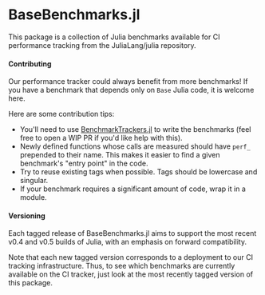 # BaseBenchmarks.jl

This package is a collection of Julia benchmarks available for CI performance tracking from the JuliaLang/julia repository.

#### Contributing

Our performance tracker could always benefit from more benchmarks! If you have a benchmark that depends only on `Base` Julia code, it is welcome here.

Here are some contribution tips:

- You'll need to use [BenchmarkTrackers.jl](https://github.com/JuliaCI/BenchmarkTrackers.jl) to write the benchmarks (feel free to open a WIP PR if you'd like help with this).
- Newly defined functions whose calls are measured should have `perf_` prepended to their name. This makes it easier to find a given benchmark's "entry point" in the code.
- Try to reuse existing tags when possible. Tags should be lowercase and singular.
- If your benchmark requires a significant amount of code, wrap it in a module.

#### Versioning

Each tagged release of BaseBenchmarks.jl aims to support the most recent v0.4 and v0.5 builds of Julia, with an emphasis on forward compatibility.

Note that each new tagged version corresponds to a deployment to our CI tracking infrastructure. Thus, to see which benchmarks are currently available on the CI tracker, just look at the most recently tagged version of this package.
